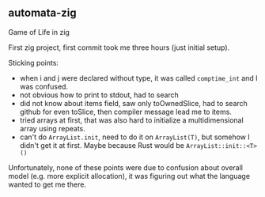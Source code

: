 ## automata-zig

Game of Life in zig

First zig project, first commit took me three hours (just initial setup).

 Sticking points:
 - when i and j were declared without type, it was called `comptime_int` and I was confused.
 - not obvious how to print to stdout, had to search
 - did not know about items field, saw only toOwnedSlice, had to search github for even toSlice, then compiler message lead me to items.
 - tried arrays at first, that was also hard to initialize a multidimensional array using repeats.
 - can't do `ArrayList.init`, need to do it on `ArrayList(T)`, but somehow I didn't get it at first.
      Maybe because Rust would be `ArrayList::init::<T>()`

Unfortunately, none of these points were due to confusion about overall model (e.g. more explicit allocation), it was figuring out what the language wanted to get me there.
